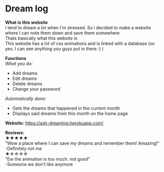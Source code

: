 # Dream log

**What is this website**
<br>
I tend to dream a lot when I'm stressed. So i decided to make a website where I can note them down and save them somewhere
<br>
Thats basically what this website is<br>
This website has a lot of css animations and is linked with a database (so yes. I can see anything you guys put in there :) )


**Functions**
<br>
*What you do:*
- Add dreams
- Edit dreams
- Delete dreams
- Change your password

*Automatically done:*
- Gets the dreams that happened in the current month
- Displays said dreams from this month on the home page

**Website:** https://ash-dreamlog.herokuapp.com/


**Reviews:**
<br>
★★★★★ <br>
"Wow a place where I can save my dreams and remember them! Amazing!"
<br>
-Definitely not me
<br>
★☆☆☆☆ <br>
"Ew the animation is too much. not good"
<br>
-Someone we don't like anymore
